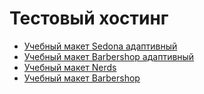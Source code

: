 # Тестовый хостинг
<ul>
  <li><a href="https://lonixoon.github.io/sedona-adaptive/">Учебный макет Sedona адаптивный</a></li>
  <li><a href="https://lonixoon.github.io/barbershop-adaptive/">Учебный макет Barbershop адаптивный</a></li>
  <li><a href="https://lonixoon.github.io/nerds/">Учебный макет Nerds</a></li>
  <li><a href="https://lonixoon.github.io/barbershop/">Учебный макет Barbershop</a></li>
</ul>

